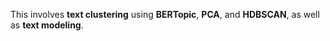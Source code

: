 This involves **text clustering** using **BERTopic**, **PCA**, and **HDBSCAN**, as well as **text modeling**.

